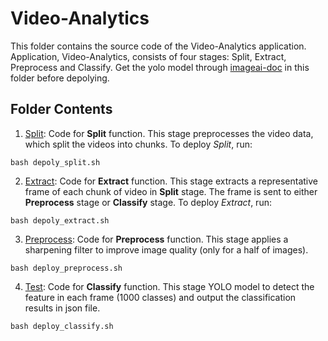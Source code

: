 # Video-Analytics

This folder contains the source code of the Video-Analytics application.
Application, Video-Analytics, consists of four stages: Split, Extract, Preprocess and Classify.
Get the yolo model through [imageai-doc](https://imageai.readthedocs.io/en/latest/video/index.html?highlight=yolo-tiny#video-and-live-feed-detection-and-analysis) in this folder before depolying.

## Folder Contents
1. [Split](src/split.py): Code for **Split** function. This stage preprocesses the video data, which split the videos into chunks. To deploy *Split*, run:
```
bash depoly_split.sh
```

2. [Extract](src/extract.py): Code for **Extract** function. This stage extracts a representative frame of each chunk of video in **Split** stage. The frame is sent to either **Preprocess** stage or **Classify** stage.
To deploy *Extract*, run: 
```
bash depoly_extract.sh
```

3. [Preprocess](src/preprocess.py): Code for **Preprocess** function. This stage applies a sharpening filter to improve image quality (only for a half of images).
```
bash deploy_preprocess.sh
```

4. [Test](src/classify.py): Code for **Classify** function. This stage YOLO model to detect the feature
in each frame (1000 classes) and output the classification results in json file.
```
bash deploy_classify.sh
```